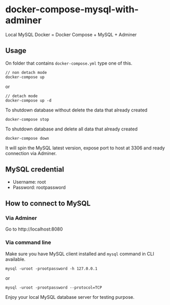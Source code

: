 # docker-compose-mysql-with-adminer
Local MySQL Docker = Docker Compose + MySQL + Adminer

## Usage

On folder that contains `docker-compose.yml` type one of this.

```
// non detach mode
docker-compose up
```
or
```
// detach mode
docker-compose up -d
```

To shutdown database without delete the data that already created

```
docker-compose stop
```

To shutdown database and delete all data that already created
```
docker-compose down
```

It will spin the MySQL latest version, expose port to host at 3306 and ready connection via Adminer.

## MySQL credential

- Username: root
- Password: rootpassword

## How to connect to MySQL

### Via Adminer
Go to http://localhost:8080

### Via command line
Make sure you have MySQL client installed and `mysql` command in CLI available.

```
mysql -uroot -prootpassword -h 127.0.0.1
```

or

```
mysql -uroot -prootpassword --protocol=TCP
```

Enjoy your local MySQL database server for testing purpose.
